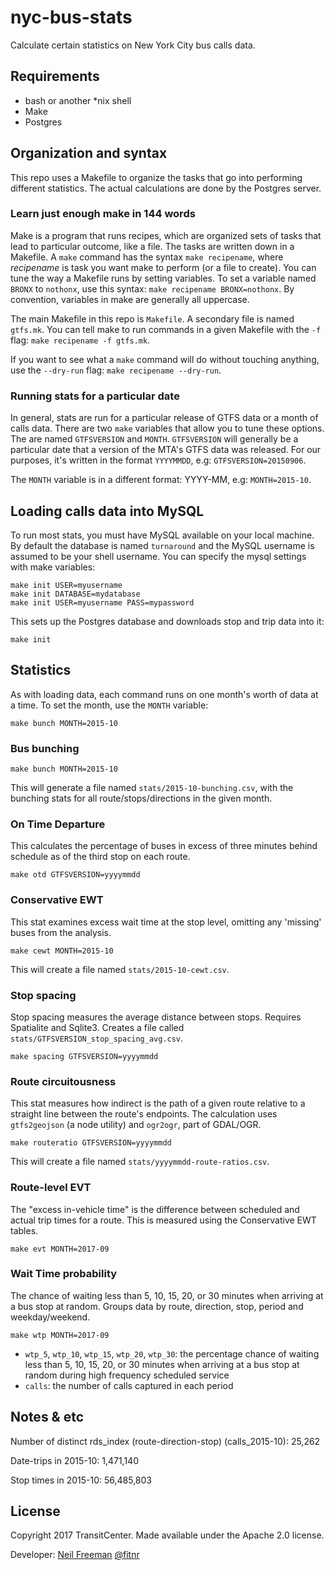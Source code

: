 # nyc-bus-stats

Calculate certain statistics on New York City bus calls data.

## Requirements

* bash or another *nix shell
* Make
* Postgres

## Organization and syntax

This repo uses a Makefile to organize the tasks that go into performing different statistics. The actual calculations are done by the Postgres server.

### Learn just enough make in 144 words

Make is a program that runs recipes, which are organized sets of tasks that lead to particular outcome, like a file. The tasks are written down in a Makefile. A `make` command has the syntax `make recipename`, where *recipename* is task you want make to perform (or a file to create). You can tune the way a Makefile runs by setting variables. To set a variable named `BRONX` to `nothonx`, use this syntax: `make recipename BRONX=nothonx`. By convention, variables in make are generally all uppercase.

The main Makefile in this repo is `Makefile`. A secondary file is named `gtfs.mk`. You can tell make to run commands in a given Makefile with the `-f` flag: `make recipename -f gtfs.mk`.

If you want to see what a `make` command will do without touching anything, use the `--dry-run` flag: `make recipename --dry-run`.

### Running stats for a particular date

In general, stats are run for a particular release of GTFS data or a month of calls data. There are two `make` variables that allow you to tune these options. The are named `GTFSVERSION` and `MONTH`. `GTFSVERSION` will generally be a particular date that a version of the MTA's GTFS data was released. For our purposes, it's written in the format `YYYYMMDD`, e.g: `GTFSVERSION=20150906`.

The `MONTH` variable is in a different format: YYYY-MM, e.g: `MONTH=2015-10`.

## Loading calls data into MySQL

To run most stats, you must have MySQL available on your local machine. By default the database is named `turnaround` and the MySQL username is assumed to be your shell username. You can specify the mysql settings with make variables: 
```
make init USER=myusername
make init DATABASE=mydatabase
make init USER=myusername PASS=mypassword
```

This sets up the Postgres database and downloads stop and trip data into it:
```
make init
```


## Statistics

As with loading data, each command runs on one month's worth of data at a time. To set the month, use the `MONTH` variable:
```
make bunch MONTH=2015-10
```

### Bus bunching

```
make bunch MONTH=2015-10
```

This will generate a file named `stats/2015-10-bunching.csv`, with the bunching stats for all route/stops/directions in the given month.

### On Time Departure

This calculates the percentage of buses in excess of three minutes behind schedule as of the third stop on each route.

```
make otd GTFSVERSION=yyyymmdd
```

### Conservative EWT

This stat examines excess wait time at the stop level, omitting any 'missing' buses from the analysis.

```
make cewt MONTH=2015-10
```

This will create a file named `stats/2015-10-cewt.csv`.

### Stop spacing

Stop spacing measures the average distance between stops. Requires Spatialite and Sqlite3. Creates a file called `stats/GTFSVERSION_stop_spacing_avg.csv`.

```
make spacing GTFSVERSION=yyyymmdd
````

### Route circuitousness

This stat measures how indirect is the path of a given route relative to a straight line between the route's endpoints. The calculation uses `gtfs2geojson` (a node utility) and `ogr2ogr`, part of GDAL/OGR.
```
make routeratio GTFSVERSION=yyyymmdd
```

This will create a file named `stats/yyyymmdd-route-ratios.csv`.

### Route-level EVT
The "excess in-vehicle time" is the difference between scheduled and actual trip times for a route. This is measured using the Conservative EWT tables.
```
make evt MONTH=2017-09
```

### Wait Time probability

The chance of waiting less than 5, 10, 15, 20, or 30 minutes when arriving at a bus stop at random. Groups data by route, direction, stop, period and weekday/weekend.

```
make wtp MONTH=2017-09
```

* `wtp_5`, `wtp_10`, `wtp_15`, `wtp_20`, `wtp_30`: the percentage chance of waiting less than 5, 10, 15, 20, or 30 minutes when arriving at a bus stop at random during high frequency scheduled service
* `calls`: the number of calls captured in each period

## Notes & etc

Number of distinct rds_index (route-direction-stop) (calls_2015-10): 25,262

Date-trips in 2015-10: 1,471,140

Stop times in 2015-10: 56,485,803

## License

Copyright 2017 TransitCenter. Made available under the Apache 2.0 license.

Developer: [Neil Freeman](http://fakeisthenewreal.org) [@fitnr](http://twitter.com/fitnr)
